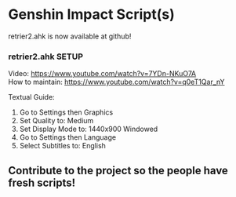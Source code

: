 # Genshin Impact Script(s)

retrier2.ahk is now available at github!
### retrier2.ahk SETUP
Video: https://www.youtube.com/watch?v=7YDn-NKuO7A<br>
How to maintain: https://www.youtube.com/watch?v=q0eT1Qar_nY

Textual Guide:<br>
1. Go to Settings then Graphics
2. Set Quality to: Medium
3. Set Display Mode to: 1440x900 Windowed
4. Go to Settings then Language
5. Select Subtitles to: English

## Contribute to the project so the people have fresh scripts!
